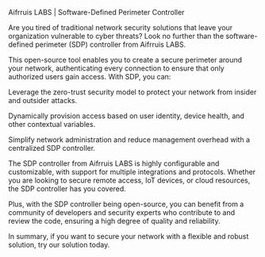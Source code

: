Aifrruis LABS | Software-Defined Perimeter Controller

Are you tired of traditional network security solutions that leave your organization vulnerable to cyber threats? Look no further than the software-defined perimeter (SDP) controller from Aifrruis LABS.

This open-source tool enables you to create a secure perimeter around your network, authenticating every connection to ensure that only authorized users gain access. With SDP, you can:

Leverage the zero-trust security model to protect your network from insider and outsider attacks.

Dynamically provision access based on user identity, device health, and other contextual variables.

Simplify network administration and reduce management overhead with a centralized SDP controller.

The SDP controller from Aifrruis LABS is highly configurable and customizable, with support for multiple integrations and protocols. Whether you are looking to secure remote access, IoT devices, or cloud resources, the SDP controller has you covered.

Plus, with the SDP controller being open-source, you can benefit from a community of developers and security experts who contribute to and review the code, ensuring a high degree of quality and reliability.

In summary, if you want to secure your network with a flexible and robust solution, try our solution today. 
